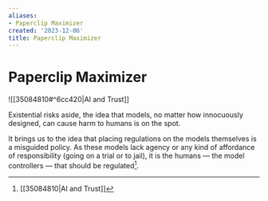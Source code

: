 ```yaml
---
aliases:
- Paperclip Maximizer
created: '2023-12-06'
title: Paperclip Maximizer
---
```


# Paperclip Maximizer

![[35084810#^6cc420|AI and Trust]]

Existential risks aside, the idea that models, no matter how innocuously designed, can cause harm to humans is on the spot.

It brings us to the idea that placing regulations on the models themselves is a misguided policy. As these models lack agency or any kind of affordance of responsibility (going on a trial or to jail), it is the humans — the model controllers — that should be regulated[^1].

[^1]: [[35084810|AI and Trust]]